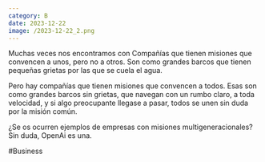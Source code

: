 ```yaml
--- 
category: B 
date: 2023-12-22 
image: /2023-12-22_2.png 
--- 
```


Muchas veces nos encontramos con Compañías que tienen misiones que convencen a unos, pero no a otros. Son como grandes barcos que tienen pequeñas grietas por las que se cuela el agua. 

Pero hay compañías que tienen misiones que convencen a todos. Esas son como grandes barcos sin grietas, que navegan con un rumbo claro, a toda velocidad, y si algo preocupante llegase a pasar, todos se unen sin duda por la misión común.

¿Se os ocurren ejemplos de empresas con misiones multigeneracionales? Sin duda, OpenAi es una.    

#Business